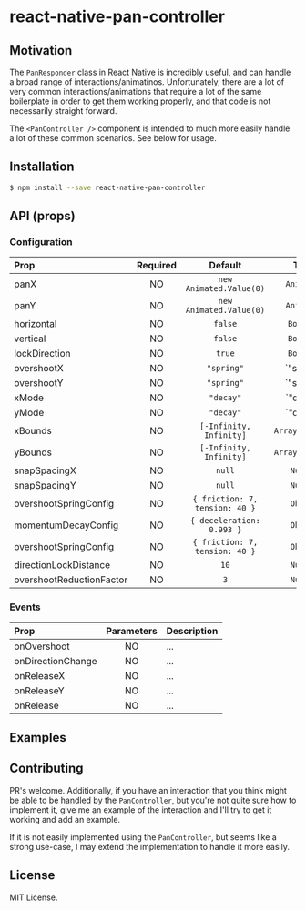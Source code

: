 # react-native-pan-controller

## Motivation

The `PanResponder` class in React Native is incredibly useful, and can handle a
broad range of interactions/animatinos. Unfortunately, there are a lot of very
common interactions/animations that require a lot of the same boilerplate
in order to get them working properly, and that code is not necessarily straight
forward.

The `<PanController />` component is intended to much more easily handle a lot of
these common scenarios.  See below for usage.


## Installation

```bash
$ npm install --save react-native-pan-controller
```


## API (props)

### Configuration

| Prop | Required | Default | Type | Description |
| :------------ |:---:|:---------------:| :---------------:| :-----|
| panX | NO | `new Animated.Value(0)` | `Animated` | ... |
| panY | NO | `new Animated.Value(0)` | `Animated` | ... |
| horizontal | NO | `false` | `Boolean` | ... |
| vertical | NO | `false` | `Boolean` | ... |
| lockDirection | NO | `true` | `Boolean` | ... |
| overshootX | NO | `"spring"` | `"spring"|"clamp"` | ... |
| overshootY | NO | `"spring"` | `"spring"|"clamp"` | ... |
| xMode | NO | `"decay"` | `"decay"|"snap"|"spring-origin"` | ... |
| yMode | NO | `"decay"` | `"decay"|"snap"|"spring-origin"` | ... |
| xBounds | NO | `[-Infinity, Infinity]` | `Array<Number>` | ... |
| yBounds | NO | `[-Infinity, Infinity]` | `Array<Number>` | ... |
| snapSpacingX | NO | `null` | `Number` | ... |
| snapSpacingY | NO | `null` | `Number` | ... |
| overshootSpringConfig | NO | `{ friction: 7, tension: 40 }` | `Object` | ... |
| momentumDecayConfig | NO | `{ deceleration: 0.993 }` | `Object` | ... |
| overshootSpringConfig | NO | `{ friction: 7, tension: 40 }` | `Object` | ... |
| directionLockDistance | NO | `10` | `Number` | ... |
| overshootReductionFactor | NO | `3` | `Number` | ... |


### Events

| Prop | Parameters | Description |
| :------------ | :---------------:| :-----|
| onOvershoot | NO | ... |
| onDirectionChange | NO | ... |
| onReleaseX | NO | ... |
| onReleaseY | NO | ... |
| onRelease | NO | ... |


## Examples


## Contributing

PR's welcome.  Additionally, if you have an interaction that you think might be
able to be handled by the `PanController`, but you're not quite sure how to
implement it, give me an example of the interaction and I'll try to get it working
and add an example.

If it is not easily implemented using the `PanController`, but seems like a
strong use-case, I may extend the implementation to handle it more easily.

## License

MIT License.

